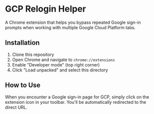 # GCP Relogin Helper

A Chrome extension that helps you bypass repeated Google sign-in prompts when working with multiple Google Cloud Platform tabs.

## Installation

1. Clone this repository
2. Open Chrome and navigate to `chrome://extensions`
3. Enable "Developer mode" (top right corner)
4. Click "Load unpacked" and select this directory

## How to Use

When you encounter a Google sign-in page for GCP, simply click on the extension icon in your toolbar. You'll be automatically redirected to the direct URL. 